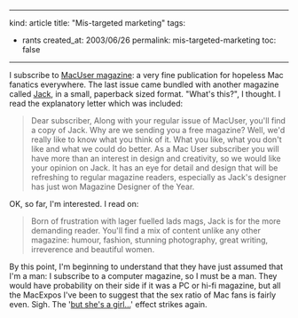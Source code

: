 -----
kind: article
title: "Mis-targeted marketing"
tags:
- rants
created_at: 2003/06/26
permalink: mis-targeted-marketing
toc: false
-----

<p>I subscribe to <a href="http://macuser.pcpro.co.uk/">MacUser magazine</a>: a very fine publication for hopeless Mac fanatics everywhere. The last issue came bundled with another magazine called <a href="http://www.jackthemag.com/">Jack</a>, in a small, paperback sized format. "What's this?", I thought. I read the explanatory letter which was included:</p>

<blockquote>
Dear subscriber,
Along with your regular issue of MacUser, you'll find a copy of Jack. Why are we sending you a free magazine? Well, we'd really like to know what you think of it. What you like, what you don't like and what we could do better.
As a Mac User subscriber you will have more than an interest in design and creativity, so we would like your opinion on Jack. It has an eye for detail and design that will be refreshing to regular magazine readers, especially as Jack's designer has just won Magazine Designer of the Year.
</blockquote>

<p>OK, so far, I'm interested. I read on:</p>

<blockquote>
Born of frustration with lager fuelled lads mags, Jack is for the more demanding reader. You'll find a mix of content unlike any other magazine: humour, fashion, stunning photography, great writing, irreverence and beautiful women.
</blockquote>

<p>By this point, I'm beginning to understand that they have just assumed that I'm a man: I subscribe to a computer magazine, so I must be a man. They would have probability on their side if it was a PC or hi-fi magazine, but all the MacExpos I've been to suggest that the sex ratio of Mac fans is fairly even. Sigh. The '<a href="http://www.rousette.org.uk/blog/about.html" title="The rationale behind this blog">but she's a girl...</a>' effect strikes again.</p>
